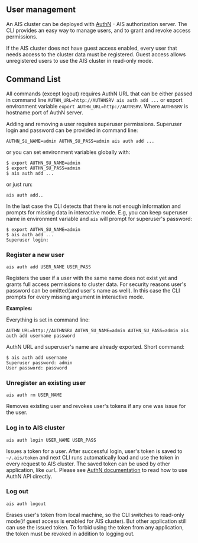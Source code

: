 ## User management

An AIS cluster can be deployed with [AuthN](/authn/README.md) - AIS authorization server. The CLI provides an easy way to manage users, and to grant and revoke access permissions.

If the AIS cluster does not have guest access enabled, every user that needs access to the cluster data must be registered. Guest access allows unregistered users to use the AIS cluster in read-only mode.

## Command List

All commands (except logout) requires AuthN URL that can be either passed in command line `AUTHN_URL=http://AUTHNSRV ais auth add ...` or export environment variable `export AUTHN_URL=http://AUTNSRV`. Where `AUTHNSRV` is hostname:port of AuthN server.

Adding and removing a user requires superuser permissions. Superuser login and password can be provided in command line:

`AUTHN_SU_NAME=admin AUTHN_SU_PASS=admin ais auth add ...`

or you can set environment variables globally with:

```shell
$ export AUTHN_SU_NAME=admin
$ export AUTHN_SU_PASS=admin
$ ais auth add ...
```

or just run:

`ais auth add..`

In the last case the CLI detects that there is not enough information and prompts for missing data in interactive mode. E.g, you can keep superuser name in environment variable and `ais` will prompt for superuser\'s password:

```shell
$ export AUTHN_SU_NAME=admin
$ ais auth add ...
Superuser login:
```

### Register a new user

`ais auth add USER_NAME USER_PASS`

Registers the user if a user with the same name does not exist yet and grants full access permissions to cluster data. For security reasons user\'s password can be omitted(and user\'s name as well). In this case the CLI prompts for every missing argument in interactive mode.

**Examples:**

Everything is set in command line:

`AUTHN_URL=http://AUTHNSRV AUTHN_SU_NAME=admin AUTHN_SU_PASS=admin ais auth add username password`

AuthN URL and superuser\'s name are already exported. Short command:

```shell
$ ais auth add username
Superuser password: admin
User password: password
```

### Unregister an existing user

`ais auth rm USER_NAME`

Removes existing user and revokes user's tokens if any one was issue for the user.

### Log in to AIS cluster

`ais auth login USER_NAME USER_PASS`

Issues a token for a user. After successful login, user\'s token is saved to `~/.ais/token` and next CLI runs automatically load and use the token in every request to AIS cluster. The saved token can be used by other application, like `curl`. Please see [AuthN documentation](/authn/README.md) to read how to use AuthN API directly.

### Log out

`ais auth logout`

Erases user\'s token from local machine, so the CLI switches to read-only mode(if guest access is enabled for AIS cluster). But other application still can use the issued token. To forbid using the token from any application, the token must be revoked in addition to logging out.
